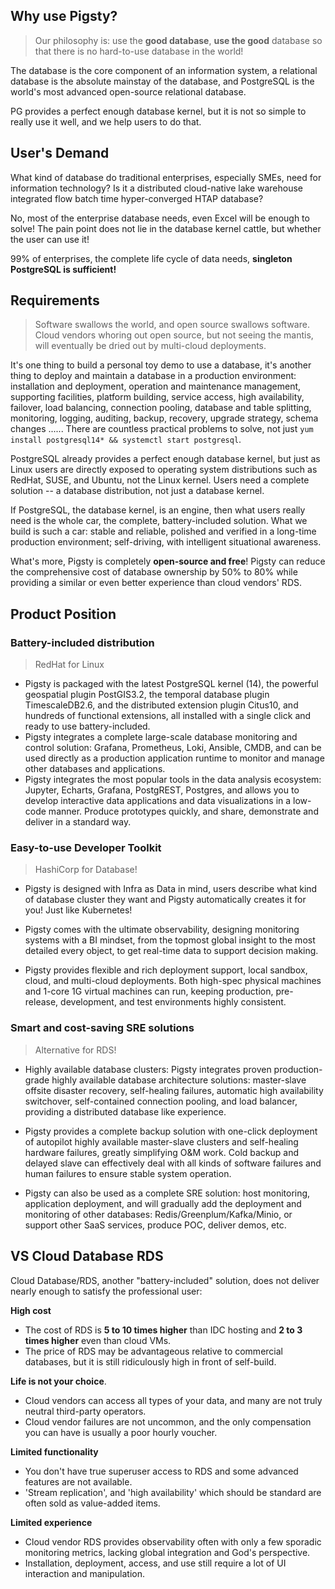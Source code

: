 ## Why use Pigsty?

> Our philosophy is: use the **good database**, **use the good** database so that there is no hard-to-use database in the world!


The database is the core component of an information system, a relational database is the absolute mainstay of the database, and PostgreSQL is the world's most advanced open-source relational database.

PG provides a perfect enough database kernel, but it is not so simple to really use it well, and we help users to do that.



## User's Demand

What kind of database do traditional enterprises, especially SMEs, need for information technology? Is it a distributed cloud-native lake warehouse integrated flow batch time hyper-converged HTAP database?

No, most of the enterprise database needs, even Excel will be enough to solve! The pain point does not lie in the database kernel cattle, but whether the user can use it!

99% of enterprises, the complete life cycle of data needs, **singleton PostgreSQL is sufficient!** 



## Requirements

> Software swallows the world, and open source swallows software. Cloud vendors whoring out open source, but not seeing the mantis, will eventually be dried out by multi-cloud deployments.

It's one thing to build a personal toy demo to use a database, it's another thing to deploy and maintain a database in a production environment: installation and deployment, operation and maintenance management, supporting facilities, platform building, service access, high availability, failover, load balancing, connection pooling, database and table splitting, monitoring, logging, auditing, backup, recovery, upgrade strategy, schema changes ...... There are countless practical problems to solve, not just `yum install postgresql14* && systemctl start postgresql`.

PostgreSQL already provides a perfect enough database kernel, but just as Linux users are directly exposed to operating system distributions such as RedHat, SUSE, and Ubuntu, not the Linux kernel. Users need a complete solution -- a database distribution, not just a database kernel.

If PostgreSQL, the database kernel, is an engine, then what users really need is the whole car, the complete, battery-included solution. What we build is such a car: stable and reliable, polished and verified in a long-time production environment; self-driving, with intelligent situational awareness.

What's more, Pigsty is completely **open-source and free**! Pigsty can reduce the comprehensive cost of database ownership by 50% to 80% while providing a similar or even better experience than cloud vendors' RDS.




## Product Position

###  Battery-included distribution

> RedHat for Linux

* Pigsty is packaged with the latest PostgreSQL kernel (14), the powerful geospatial plugin PostGIS3.2, the temporal database plugin TimescaleDB2.6, and the distributed extension plugin Citus10, and hundreds of functional extensions, all installed with a single click and ready to use battery-included.
* Pigsty integrates a complete large-scale database monitoring and control solution: Grafana, Prometheus, Loki, Ansible, CMDB, and can be used directly as a production application runtime to monitor and manage other databases and applications.
* Pigsty integrates the most popular tools in the data analysis ecosystem: Jupyter, Echarts, Grafana, PostgREST, Postgres, and allows you to develop interactive data applications and data visualizations in a low-code manner. Produce prototypes quickly, and share, demonstrate and deliver in a standard way.



### Easy-to-use Developer Toolkit

> HashiCorp for Database!

* Pigsty is designed with Infra as Data in mind, users describe what kind of database cluster they want and Pigsty automatically creates it for you! Just like Kubernetes!
* Pigsty comes with the ultimate observability, designing monitoring systems with a BI mindset, from the topmost global insight to the most detailed every object, to get real-time data to support decision making.

* Pigsty provides flexible and rich deployment support, local sandbox, cloud, and multi-cloud deployments. Both high-spec physical machines and 1-core 1G virtual machines can run, keeping production, pre-release, development, and test environments highly consistent.

### Smart and cost-saving SRE solutions

> Alternative for RDS!

* Highly available database clusters: Pigsty integrates proven production-grade highly available database architecture solutions: master-slave offsite disaster recovery, self-healing failures, automatic high availability switchover, self-contained connection pooling, and load balancer, providing a distributed database like experience.
* Pigsty provides a complete backup solution with one-click deployment of autopilot highly available master-slave clusters and self-healing hardware failures, greatly simplifying O&M work. Cold backup and delayed slave can effectively deal with all kinds of software failures and human failures to ensure stable system operation.

* Pigsty can also be used as a complete SRE solution: host monitoring, application deployment, and will gradually add the deployment and monitoring of other databases: Redis/Greenplum/Kafka/Minio, or support other SaaS services, produce POC, deliver demos, etc.



## VS Cloud Database RDS

Cloud Database/RDS, another "battery-included" solution, does not deliver nearly enough to satisfy the professional user:  

**High cost**

  * The cost of RDS is **5 to 10 times higher** than IDC hosting and **2 to 3 times higher** even than cloud VMs.
  * The price of RDS may be advantageous relative to commercial databases, but it is still ridiculously high in front of self-build.

**Life is not your choice**.

  * Cloud vendors can access all types of your data, and many are not truly neutral third-party operators.
  * Cloud vendor failures are not uncommon, and the only compensation you can have is usually a poor hourly voucher.

**Limited functionality**

  * You don't have true superuser access to RDS and some advanced features are not available.
  * 'Stream replication', and 'high availability' which should be standard are often sold as value-added items.

**Limited experience**

  * Cloud vendor RDS provides observability often with only a few sporadic monitoring metrics, lacking global integration and God's perspective.
  * Installation, deployment, access, and use still require a lot of UI interaction and manipulation.
